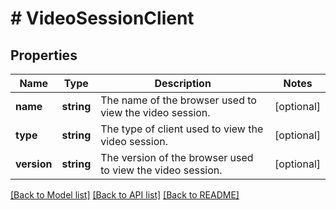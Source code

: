 # # VideoSessionClient

## Properties

Name | Type | Description | Notes
------------ | ------------- | ------------- | -------------
**name** | **string** | The name of the browser used to view the video session. | [optional]
**type** | **string** | The type of client used to view the video session. | [optional]
**version** | **string** | The version of the browser used to view the video session. | [optional]

[[Back to Model list]](../../README.md#models) [[Back to API list]](../../README.md#endpoints) [[Back to README]](../../README.md)
